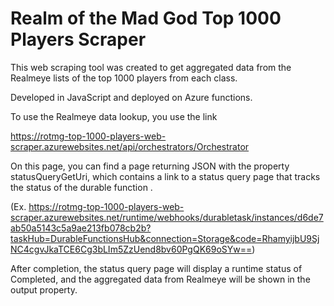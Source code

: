 # Realm of the Mad God Top 1000 Players Scraper

This web scraping tool was created to get aggregated data from the Realmeye lists of the top 1000 players from each class.

Developed in JavaScript and deployed on Azure functions.

To use the Realmeye data lookup, you use the link

<https://rotmg-top-1000-players-web-scraper.azurewebsites.net/api/orchestrators/Orchestrator>

On this page, you can find a page returning JSON with the property statusQueryGetUri, which contains a link to a status query page that tracks the status of the durable function .

(Ex. <https://rotmg-top-1000-players-web-scraper.azurewebsites.net/runtime/webhooks/durabletask/instances/d6de7ab50a5143c5a9ae213fb078cb2b?taskHub=DurableFunctionsHub&connection=Storage&code=RhamyijbU9SjNC4cgvJkaTCE6Cg3bLIm5ZzUend8bv60PgQK69oSYw==>)

After completion, the status query page will display a runtime status of Completed, and the aggregated data from Realmeye will be shown in the output property.

